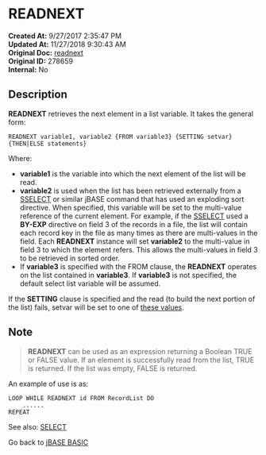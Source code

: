# READNEXT

**Created At:** 9/27/2017 2:35:47 PM  
**Updated At:** 11/27/2018 9:30:43 AM  
**Original Doc:** [readnext](https://docs.jbase.com/36868-jbase-basic/readnext)  
**Original ID:** 278659  
**Internal:** No  

## Description

**READNEXT** retrieves the next element in a list variable. It takes the general form:

```
READNEXT variable1, variable2 {FROM variable3} {SETTING setvar} {THEN|ELSE statements}
```

Where:

- **variable1** is the variable into which the next element of the list will be read.
- **variable2** is used when the list has been retrieved externally from a [SSELECT](./../sselect) or similar jBASE command that has used an exploding sort directive. When specified, this variable will be set to the multi-value reference of the current element. For example, if the [SSELECT](./../sselect) used a **BY-EXP** directive on field 3 of the records in a file, the list will contain each record key in the file as many times as there are multi-values in the field. Each **READNEXT** instance will set **variable2** to the multi-value in field 3 to which the element refers. This allows the multi-values in field 3 to be retrieved in sorted order.
- If **variable3** is specified with the FROM clause, the **READNEXT** operates on the list contained in **variable3**. If **variable3** is not specified, the default select list variable will be assumed.

If the **SETTING** clause is specified and the read (to build the next portion of the list) fails, setvar will be set to one of [these values](./../incremental-file-errors).

## Note

> **READNEXT** can be used as an expression returning a Boolean TRUE or FALSE value. If an element is successfully read from the list, TRUE is returned. If the list was empty, FALSE is returned.

An example of use is as:

```
LOOP WHILE READNEXT id FROM RecordList DO
    ......
REPEAT
```

See also: [SELECT](./../select)

Go back to [jBASE BASIC](./../README.md)
